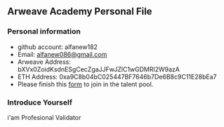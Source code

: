 ## Arweave Academy Personal File

### Personal information

- github account: alfanew182
- Email: alfanew086@gmail.com
- Arweave Address: bXVx0ZoidKsdnESgCecZgaJJFwJZlC1wGDMRl2W9azA
- ETH Address: 0xa9C8b04bC025447BF7646b7De6B8c9C11E28bEa7
- Please finish this [form](https://docs.google.com/forms/d/e/1FAIpQLSfWA5fIIcBgmRppm3jNz5vmf9Mai_QMVil-2pO4r7YKn_Zhtw/viewform?usp=sf_link) to join in the talent pool.

### Introduce Yourself
 i'am Profesional Validator
